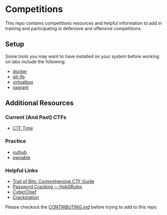 # Competitions
This repo contains competitions resources and helpful information to add in training and participating in defensive and offensive competitions.

## Setup
Some tools you may want to have installed on your system before working on labs include the following:
- [docker](https://www.docker.com/products/docker-desktop/)
- [git-lfs](https://git-lfs.com/)
- [virtualbox](https://www.virtualbox.org/wiki/Downloads)
- [vagrant](https://www.vagrantup.com/)

## Additional Resources

### Current (And Past) CTFs
- [CTF Time](https://ctftime.org/)

### Practice
- [vulhub](https://github.com/vulhub/vulhub)
- [pwnable](http://pwnable.kr)

### Helpful Links
- [Trail of Bits: Comprehensive CTF Guide](https://trailofbits.github.io/ctf/)
- [Password Cracking -- Hob0Rules](https://github.com/praetorian-inc/Hob0Rules)
- [CyberChief](https://gchq.github.io/CyberChef/)
- [Crackstation](https://crackstation.net/)

Please checkout the [CONTRIBUTING.md](CONTRIBUTING.md) before trying to add to this repo.
